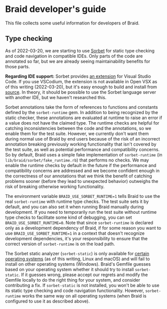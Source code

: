 # Braid developer's guide

This file collects some useful information for developers of Braid.

## Type checking

As of 2022-03-20, we are starting to use [Sorbet](https://sorbet.org/) for
static type checking and code navigation in compatible IDEs.  Only parts of the
code are annotated so far, but we are already seeing maintainability benefits
for those parts.

**Regarding IDE support:** Sorbet provides [an
extension](https://sorbet.org/docs/vscode) for Visual Studio Code.  If you use
VSCodium, the extension is not available in Open VSX as of this writing
(2022-03-20), but it's easy enough to build and install from
[source](https://github.com/sorbet/sorbet/tree/master/vscode_extension).  In
theory, it should be possible to use the Sorbet language server with another
IDE, but we haven't researched this.

Sorbet annotations take the form of references to functions and constants
defined by the `sorbet-runtime` gem.  In addition to being recognized by the
static checker, these annotations are evaluated at runtime to raise an error if
a value does not have the claimed type.  The runtime checks are helpful for
catching inconsistencies between the code and the annotations, so we enable them
for the test suite.  However, we currently don't want them during normal use of
Braid by end users because of the risk of an incorrect annotation breaking
previously working functionality that isn't covered by the test suite, as well
as potential performance and compatibility concerns.  So by default, Braid uses
a simple fake implementation of `sorbet-runtime` (in
`lib/braid/sorbet/fake_runtime.rb`) that performs no checks.  We may enable the
runtime checks by default in the future if the performance and compatibility
concerns are addressed and we become confident enough in the correctness of our
annotations that we think the benefit of catching problems sooner (before they
lead to unexpected behavior) outweighs the risk of breaking otherwise working
functionality.

The environment variable `BRAID_USE_SORBET_RUNTIME=1` tells Braid to use the
real `sorbet-runtime` with runtime type checks.  The test suite sets it by
default, and you can also set it when running Braid manually during development.
If you need to temporarily run the test suite without runtime type checks to
facilitate some kind of debugging, you can set `BRAID_USE_SORBET_RUNTIME=0`.
Note that since `sorbet-runtime` is declared only as a development dependency of
Braid, if for some reason you want to use `BRAID_USE_SORBET_RUNTIME=1` in a
context that doesn't recognize development dependencies, it's your
responsibility to ensure that the correct version of `sorbet-runtime` is on the
load path.

The Sorbet static analyzer (`sorbet-static`) is only available for [certain
operating
systems](https://sorbet.org/docs/faq#what-platforms-does-sorbet-support) (as of
this writing, Linux and macOS) and will fail to install on other operating
systems (Windows).  Braid's Gemfile guesses based on your operating system
whether it should try to install `sorbet-static`.  If it guesses wrong, please
accept our regrets and modify the Gemfile locally to do the right thing for your
system, and consider contributing a fix.  If `sorbet-static` is not installed,
you won't be able to use its static type checking and code navigation
functionality.  However, `sorbet-runtime` works the same way on all operating
systems (when Braid is configured to use it as described above).
